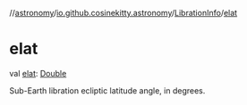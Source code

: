 //[astronomy](../../../index.md)/[io.github.cosinekitty.astronomy](../index.md)/[LibrationInfo](index.md)/[elat](elat.md)

# elat

val [elat](elat.md): [Double](https://kotlinlang.org/api/latest/jvm/stdlib/kotlin-stdlib/kotlin/-double/index.html)

Sub-Earth libration ecliptic latitude angle, in degrees.
